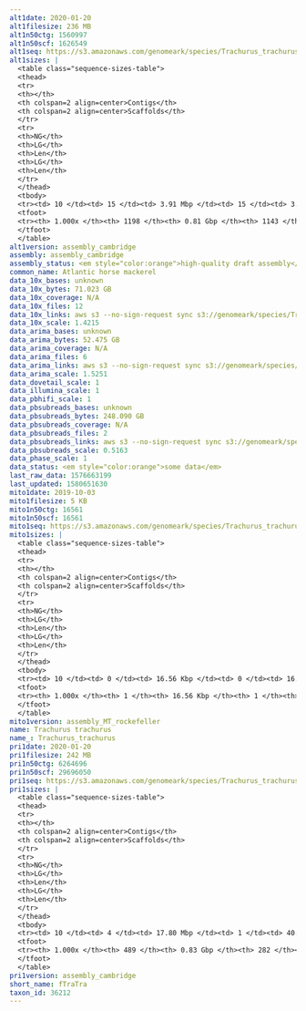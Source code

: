 ```yaml
---
alt1date: 2020-01-20
alt1filesize: 236 MB
alt1n50ctg: 1560997
alt1n50scf: 1626549
alt1seq: https://s3.amazonaws.com/genomeark/species/Trachurus_trachurus/fTraTra1/assembly_cambridge/fTraTra1.alt.asm.20200120.fasta.gz
alt1sizes: |
  <table class="sequence-sizes-table">
  <thead>
  <tr>
  <th></th>
  <th colspan=2 align=center>Contigs</th>
  <th colspan=2 align=center>Scaffolds</th>
  </tr>
  <tr>
  <th>NG</th>
  <th>LG</th>
  <th>Len</th>
  <th>LG</th>
  <th>Len</th>
  </tr>
  </thead>
  <tbody>
  <tr><td> 10 </td><td> 15 </td><td> 3.91 Mbp </td><td> 15 </td><td> 3.92 Mbp </td></tr>  <tr><td> 20 </td><td> 38 </td><td> 3.12 Mbp </td><td> 38 </td><td> 3.16 Mbp </td></tr>  <tr><td> 30 </td><td> 67 </td><td> 2.48 Mbp </td><td> 66 </td><td> 2.53 Mbp </td></tr>  <tr><td> 40 </td><td> 103 </td><td> 2.06 Mbp </td><td> 101 </td><td> 2.09 Mbp </td></tr>  <tr style="background-color:#cccccc;"><td> 50 </td><td> 148 </td><td> 1.56 Mbp </td><td> 145 </td><td> 1.63 Mbp </td></tr>  <tr><td> 60 </td><td> 206 </td><td> 1.22 Mbp </td><td> 200 </td><td> 1.27 Mbp </td></tr>  <tr><td> 70 </td><td> 284 </td><td> 0.86 Mbp </td><td> 274 </td><td> 0.92 Mbp </td></tr>  <tr><td> 80 </td><td> 395 </td><td> 0.61 Mbp </td><td> 380 </td><td> 0.64 Mbp </td></tr>  <tr><td> 90 </td><td> 563 </td><td> 0.37 Mbp </td><td> 539 </td><td> 0.39 Mbp </td></tr>  <tr><td> 100 </td><td> 1197 </td><td> 159  bp </td><td> 1142 </td><td> 159  bp </td></tr>  </tbody>
  <tfoot>
  <tr><th> 1.000x </th><th> 1198 </th><th> 0.81 Gbp </th><th> 1143 </th><th> 0.81 Gbp </th></tr>
  </tfoot>
  </table>
alt1version: assembly_cambridge
assembly: assembly_cambridge
assembly_status: <em style="color:orange">high-quality draft assembly</em>
common_name: Atlantic horse mackerel
data_10x_bases: unknown
data_10x_bytes: 71.023 GB
data_10x_coverage: N/A
data_10x_files: 12
data_10x_links: aws s3 --no-sign-request sync s3://genomeark/species/Trachurus_trachurus/fTraTra1/genomic_data/10x/ .<br>
data_10x_scale: 1.4215
data_arima_bases: unknown
data_arima_bytes: 52.475 GB
data_arima_coverage: N/A
data_arima_files: 6
data_arima_links: aws s3 --no-sign-request sync s3://genomeark/species/Trachurus_trachurus/fTraTra1/genomic_data/arima/ .<br>
data_arima_scale: 1.5251
data_dovetail_scale: 1
data_illumina_scale: 1
data_pbhifi_scale: 1
data_pbsubreads_bases: unknown
data_pbsubreads_bytes: 248.090 GB
data_pbsubreads_coverage: N/A
data_pbsubreads_files: 2
data_pbsubreads_links: aws s3 --no-sign-request sync s3://genomeark/species/Trachurus_trachurus/fTraTra1/genomic_data/pacbio/ . --exclude "*ccs.bam*"<br>
data_pbsubreads_scale: 0.5163
data_phase_scale: 1
data_status: <em style="color:orange">some data</em>
last_raw_data: 1576663199
last_updated: 1580651630
mito1date: 2019-10-03
mito1filesize: 5 KB
mito1n50ctg: 16561
mito1n50scf: 16561
mito1seq: https://s3.amazonaws.com/genomeark/species/Trachurus_trachurus/fTraTra1/assembly_MT_rockefeller/fTraTra1.MT.20191003.fasta.gz
mito1sizes: |
  <table class="sequence-sizes-table">
  <thead>
  <tr>
  <th></th>
  <th colspan=2 align=center>Contigs</th>
  <th colspan=2 align=center>Scaffolds</th>
  </tr>
  <tr>
  <th>NG</th>
  <th>LG</th>
  <th>Len</th>
  <th>LG</th>
  <th>Len</th>
  </tr>
  </thead>
  <tbody>
  <tr><td> 10 </td><td> 0 </td><td> 16.56 Kbp </td><td> 0 </td><td> 16.56 Kbp </td></tr>  <tr><td> 20 </td><td> 0 </td><td> 16.56 Kbp </td><td> 0 </td><td> 16.56 Kbp </td></tr>  <tr><td> 30 </td><td> 0 </td><td> 16.56 Kbp </td><td> 0 </td><td> 16.56 Kbp </td></tr>  <tr><td> 40 </td><td> 0 </td><td> 16.56 Kbp </td><td> 0 </td><td> 16.56 Kbp </td></tr>  <tr style="background-color:#cccccc;"><td> 50 </td><td> 0 </td><td style="background-color:#ff8888;"> 16.56 Kbp </td><td> 0 </td><td style="background-color:#ff8888;"> 16.56 Kbp </td></tr>  <tr><td> 60 </td><td> 0 </td><td> 16.56 Kbp </td><td> 0 </td><td> 16.56 Kbp </td></tr>  <tr><td> 70 </td><td> 0 </td><td> 16.56 Kbp </td><td> 0 </td><td> 16.56 Kbp </td></tr>  <tr><td> 80 </td><td> 0 </td><td> 16.56 Kbp </td><td> 0 </td><td> 16.56 Kbp </td></tr>  <tr><td> 90 </td><td> 0 </td><td> 16.56 Kbp </td><td> 0 </td><td> 16.56 Kbp </td></tr>  <tr><td> 100 </td><td> 0 </td><td> 16.56 Kbp </td><td> 0 </td><td> 16.56 Kbp </td></tr>  </tbody>
  <tfoot>
  <tr><th> 1.000x </th><th> 1 </th><th> 16.56 Kbp </th><th> 1 </th><th> 16.56 Kbp </th></tr>
  </tfoot>
  </table>
mito1version: assembly_MT_rockefeller
name: Trachurus trachurus
name_: Trachurus_trachurus
pri1date: 2020-01-20
pri1filesize: 242 MB
pri1n50ctg: 6264696
pri1n50scf: 29696050
pri1seq: https://s3.amazonaws.com/genomeark/species/Trachurus_trachurus/fTraTra1/assembly_cambridge/fTraTra1.pri.asm.20200120.fasta.gz
pri1sizes: |
  <table class="sequence-sizes-table">
  <thead>
  <tr>
  <th></th>
  <th colspan=2 align=center>Contigs</th>
  <th colspan=2 align=center>Scaffolds</th>
  </tr>
  <tr>
  <th>NG</th>
  <th>LG</th>
  <th>Len</th>
  <th>LG</th>
  <th>Len</th>
  </tr>
  </thead>
  <tbody>
  <tr><td> 10 </td><td> 4 </td><td> 17.80 Mbp </td><td> 1 </td><td> 40.76 Mbp </td></tr>  <tr><td> 20 </td><td> 9 </td><td> 14.23 Mbp </td><td> 3 </td><td> 35.79 Mbp </td></tr>  <tr><td> 30 </td><td> 15 </td><td> 10.02 Mbp </td><td> 6 </td><td> 32.52 Mbp </td></tr>  <tr><td> 40 </td><td> 25 </td><td> 7.76 Mbp </td><td> 8 </td><td> 31.61 Mbp </td></tr>  <tr style="background-color:#cccccc;"><td> 50 </td><td> 37 </td><td style="background-color:#88ff88;"> 6.26 Mbp </td><td> 11 </td><td style="background-color:#88ff88;"> 29.70 Mbp </td></tr>  <tr><td> 60 </td><td> 52 </td><td> 5.10 Mbp </td><td> 14 </td><td> 26.96 Mbp </td></tr>  <tr><td> 70 </td><td> 70 </td><td> 3.99 Mbp </td><td> 17 </td><td> 24.15 Mbp </td></tr>  <tr><td> 80 </td><td> 94 </td><td> 2.82 Mbp </td><td> 21 </td><td> 16.10 Mbp </td></tr>  <tr><td> 90 </td><td> 134 </td><td> 1.33 Mbp </td><td> 39 </td><td> 2.78 Mbp </td></tr>  <tr><td> 100 </td><td> 488 </td><td> 11  bp </td><td> 281 </td><td> 9.84 Kbp </td></tr>  </tbody>
  <tfoot>
  <tr><th> 1.000x </th><th> 489 </th><th> 0.83 Gbp </th><th> 282 </th><th> 0.83 Gbp </th></tr>
  </tfoot>
  </table>
pri1version: assembly_cambridge
short_name: fTraTra
taxon_id: 36212
---
```

